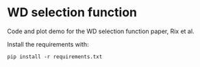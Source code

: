 # WD selection function

Code and plot demo for the WD selection function paper, Rix et al.

Install the requirements with:

    pip install -r requirements.txt
